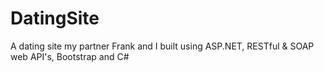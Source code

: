 # DatingSite
A dating site my partner Frank and I built using ASP.NET, RESTful & SOAP web API's, Bootstrap and C#
